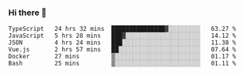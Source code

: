 ### Hi there 👋

<!--
**hjklink/hjklink** is a ✨ _special_ ✨ repository because its `README.md` (this file) appears on your GitHub profile.

Here are some ideas to get you started:

- 🔭 I’m currently working on ...
- 🌱 I’m currently learning ...
- 👯 I’m looking to collaborate on ...
- 🤔 I’m looking for help with ...
- 💬 Ask me about ...
- 📫 How to reach me: ...
- 😄 Pronouns: ...
- ⚡ Fun fact: ...
-->


<!--START_SECTION:waka-->

```text
TypeScript   24 hrs 32 mins  ███████████████▓░░░░░░░░░   63.27 %
JavaScript   5 hrs 28 mins   ███▓░░░░░░░░░░░░░░░░░░░░░   14.12 %
JSON         4 hrs 24 mins   ███░░░░░░░░░░░░░░░░░░░░░░   11.38 %
Vue.js       2 hrs 57 mins   ██░░░░░░░░░░░░░░░░░░░░░░░   07.64 %
Docker       27 mins         ▒░░░░░░░░░░░░░░░░░░░░░░░░   01.17 %
Bash         25 mins         ▒░░░░░░░░░░░░░░░░░░░░░░░░   01.11 %
```

<!--END_SECTION:waka-->
